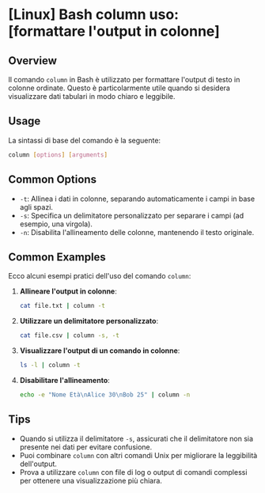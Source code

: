 # [Linux] Bash column uso: [formattare l'output in colonne]

## Overview
Il comando `column` in Bash è utilizzato per formattare l'output di testo in colonne ordinate. Questo è particolarmente utile quando si desidera visualizzare dati tabulari in modo chiaro e leggibile.

## Usage
La sintassi di base del comando è la seguente:

```bash
column [options] [arguments]
```

## Common Options
- `-t`: Allinea i dati in colonne, separando automaticamente i campi in base agli spazi.
- `-s`: Specifica un delimitatore personalizzato per separare i campi (ad esempio, una virgola).
- `-n`: Disabilita l'allineamento delle colonne, mantenendo il testo originale.

## Common Examples
Ecco alcuni esempi pratici dell'uso del comando `column`:

1. **Allineare l'output in colonne**:
   ```bash
   cat file.txt | column -t
   ```

2. **Utilizzare un delimitatore personalizzato**:
   ```bash
   cat file.csv | column -s, -t
   ```

3. **Visualizzare l'output di un comando in colonne**:
   ```bash
   ls -l | column -t
   ```

4. **Disabilitare l'allineamento**:
   ```bash
   echo -e "Nome Età\nAlice 30\nBob 25" | column -n
   ```

## Tips
- Quando si utilizza il delimitatore `-s`, assicurati che il delimitatore non sia presente nei dati per evitare confusione.
- Puoi combinare `column` con altri comandi Unix per migliorare la leggibilità dell'output.
- Prova a utilizzare `column` con file di log o output di comandi complessi per ottenere una visualizzazione più chiara.